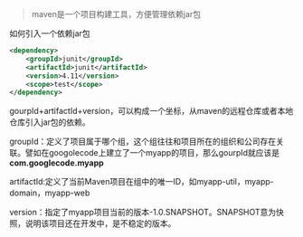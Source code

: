 > maven是一个项目构建工具，方便管理依赖jar包

如何引入一个依赖jar包
```xml
<dependency>
    <groupId>junit</groupId>
    <artifactId>junit</artifactId>
    <version>4.11</version>
    <scope>test</scope>
</dependency>
```
gourpId+artifactId+version，可以构成一个坐标，从maven的远程仓库或者本地仓库引入jar包的依赖。

groupId：定义了项目属于哪个组，这个组往往和项目所在的组织和公司存在关联。譬如在googolecode上建立了一个myapp的项目，那么gourpId就应该是**com.googlecode.myapp**

artifactId:定义了当前Maven项目在组中的唯一ID，如myapp-util，myapp-domain，myapp-web

version：指定了myapp项目当前的版本-1.0.SNAPSHOT。SNAPSHOT意为快照，说明该项目还在开发中，是不稳定的版本。
